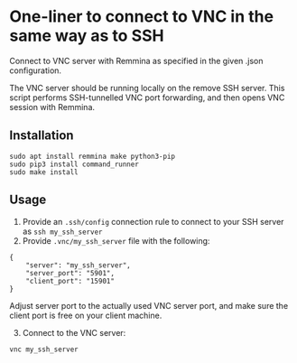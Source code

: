 # One-liner to connect to VNC in the same way as to SSH

Connect to VNC server with Remmina as specified in the given .json configuration.

The VNC server should be running locally on the remove SSH server. This script performs SSH-tunnelled VNC port forwarding, and then opens VNC session with Remmina.

## Installation

```
sudo apt install remmina make python3-pip
sudo pip3 install command_runner
sudo make install
```

## Usage

1. Provide an `.ssh/config` connection rule to connect to your SSH server as `ssh my_ssh_server`
2. Provide `.vnc/my_ssh_server` file with the following:

```
{
    "server": "my_ssh_server",
    "server_port": "5901",
    "client_port": "15901"
}
```

Adjust server port to the actually used VNC server port, and make sure the client port is free on your client machine.

3. Connect to the VNC server:

```
vnc my_ssh_server
```

